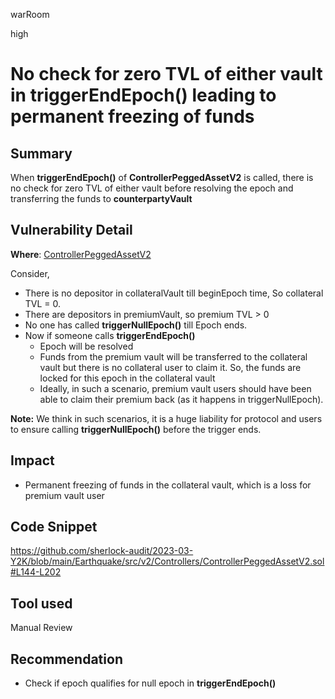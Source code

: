 warRoom

high

# No check for zero TVL of either vault in triggerEndEpoch() leading to permanent freezing of funds

## Summary
When **triggerEndEpoch()** of **ControllerPeggedAssetV2** is called, there is no check for zero TVL of either vault before resolving the epoch and transferring the funds to **counterpartyVault**

## Vulnerability Detail
**Where**: [ControllerPeggedAssetV2](https://github.com/sherlock-audit/2023-03-Y2K/blob/main/Earthquake/src/v2/Controllers/ControllerPeggedAssetV2.sol#L144-L202)

Consider, 
- There is no depositor in collateralVault till beginEpoch time, So collateral TVL = 0.
- There are depositors in premiumVault, so premium TVL > 0
- No one has called **triggerNullEpoch()** till Epoch ends.
- Now if someone calls **triggerEndEpoch()**
  - Epoch will be resolved
  - Funds from the premium vault will be transferred to the collateral vault but there is no collateral user to claim it. So, the funds are locked for this epoch in the collateral vault
  - Ideally, in such a scenario, premium vault users should have been able to claim their premium back (as it happens in triggerNullEpoch).
 
**Note:** We think in such scenarios, it is a huge liability for protocol and users to ensure calling **triggerNullEpoch()** before the trigger ends.
 
## Impact
- Permanent freezing of funds in the collateral vault, which is a loss for premium vault user
## Code Snippet

https://github.com/sherlock-audit/2023-03-Y2K/blob/main/Earthquake/src/v2/Controllers/ControllerPeggedAssetV2.sol#L144-L202

## Tool used
Manual Review

## Recommendation
- Check if epoch qualifies for null epoch in **triggerEndEpoch()**

